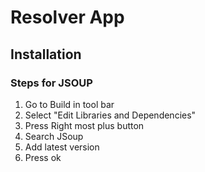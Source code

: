 # Resolver App





## Installation 
### Steps for JSOUP
1. Go to Build in tool bar
1. Select "Edit Libraries and Dependencies"
1. Press Right most plus button
1. Search JSoup
1. Add latest version
1. Press ok
